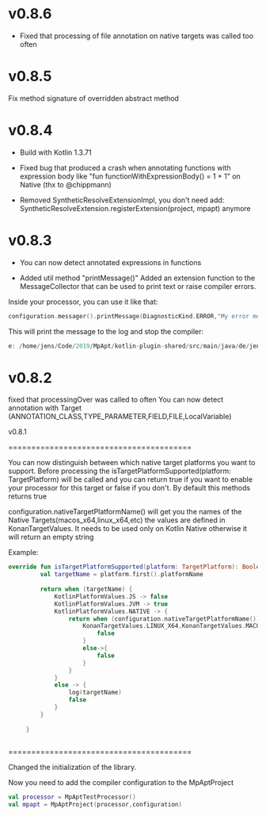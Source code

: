 v0.8.6
========================================
* Fixed that processing of file annotation on native targets was called too often 

v0.8.5
========================================

Fix method signature of overridden abstract method

v0.8.4
========================================

* Build with Kotlin 1.3.71

* Fixed bug that produced a crash when annotating functions with expression body like
 "fun functionWithExpressionBody() = 1 + 1" on Native (thx to @chippmann)
 

* Removed SyntheticResolveExtensionImpl, you don't need add:
 SyntheticResolveExtension.registerExtension(project, mpapt) anymore


v0.8.3
========================================
* You can now detect annotated expressions in functions

* Added util method "printMessage()"
Added an extension function to the MessageCollector that can be used to print text or raise compiler errors.

Inside your processor, you can use it like that: 
```kotlin
configuration.messager().printMessage(DiagnosticKind.ERROR,"My error message", CompilerMessageLocation.Companion.create("/home/jens/Code/2019/MpApt/kotlin-plugin-shared/src/main/java/de/jensklingenberg/MpAptTestProcessor.kt",42,106))
```

This will print the message to the log and stop the compiler:
```kotlin
e: /home/jens/Code/2019/MpApt/kotlin-plugin-shared/src/main/java/de/jensklingenberg/MpAptTestProcessor.kt: (42, 106): My error message

```

v0.8.2
========================================
fixed that processingOver was called to often
You can now detect annotation with Target (ANNOTATION_CLASS,TYPE_PARAMETER,FIELD,FILE,LocalVariable)

v0.8.1

========================================

You can now distinguish between which  native target platforms you want to support.
Before processing the isTargetPlatformSupported(platform: TargetPlatform) will be called and you can return true if you want to enable your processor for this target or false if you don't. By default this methods returns true

configuration.nativeTargetPlatformName() will get you the names of the Native Targets(macos_x64,linux_x64,etc) the values are defined in KonanTargetValues.
It needs to be used only on Kotlin Native otherwise it will return an empty string

Example:
```kotlin
override fun isTargetPlatformSupported(platform: TargetPlatform): Boolean {
         val targetName = platform.first().platformName
 
         return when (targetName) {
             KotlinPlatformValues.JS -> false
             KotlinPlatformValues.JVM -> true
             KotlinPlatformValues.NATIVE -> {
                 return when (configuration.nativeTargetPlatformName()) {
                     KonanTargetValues.LINUX_X64,KonanTargetValues.MACOS_X64 -> {
                         false
                     }
                     else->{
                         false
                     }
                 }
             }
             else -> {
                 log(targetName)
                 false
             }
         }
 
     }
     
```



  ========================================   

Changed the initialization of the library.

Now you need to add the compiler configuration to the MpAptProject

```kotlin
val processor = MpAptTestProcessor()
val mpapt = MpAptProject(processor,configuration)
```
